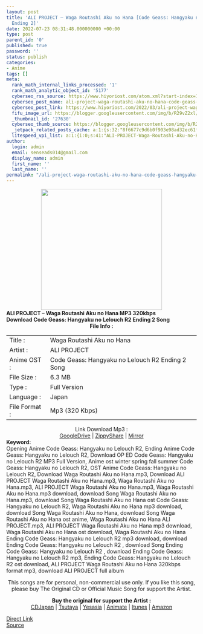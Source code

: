 ```yaml
---
layout: post
title: 'ALI PROJECT – Waga Routashi Aku no Hana [Code Geass: Hangyaku no Lelouch R2
  Ending 2]'
date: 2022-07-23 08:31:48.000000000 +00:00
type: post
parent_id: '0'
published: true
password: ''
status: publish
categories:
- Anime
tags: []
meta:
  rank_math_internal_links_processed: '1'
  rank_math_analytic_object_id: '5177'
  cyberseo_rss_source: https://www.hiyoriost.com/atom.xml?start-index=1
  cyberseo_post_name: ali-project-waga-routashi-aku-no-hana-code-geass-hangyaku-no-lelouch-r2-ending-2
  cyberseo_post_link: https://www.hiyoriost.com/2022/03/ali-project-waga-routashi-aku-no-hana.html
  fifu_image_url: https://blogger.googleusercontent.com/img/b/R29vZ2xl/AVvXsEhhRLg1lClPn8foUUuj1arW6BVQ4hXZ0kTGOZRdgF83rhJhwtzlRP8sUpY6qTMNDng0TtjcDBx1toz7wjeuQnESZlMEZ6V5OrVJxtSqgTWQVqtzMUjNpUVfhVPVKz3_4953MNZS6l5ZzpHzXQT36XvfusNYKUa9rmfPw53sgFq0PrOyLJ8A_790BQ1i/s500/ALI-PROJECT-Waga-Routashi-Aku-no-Hana.jpg
  _thumbnail_id: '27630'
  cyberseo_thumb_source: https://blogger.googleusercontent.com/img/b/R29vZ2xl/AVvXsEhhRLg1lClPn8foUUuj1arW6BVQ4hXZ0kTGOZRdgF83rhJhwtzlRP8sUpY6qTMNDng0TtjcDBx1toz7wjeuQnESZlMEZ6V5OrVJxtSqgTWQVqtzMUjNpUVfhVPVKz3_4953MNZS6l5ZzpHzXQT36XvfusNYKUa9rmfPw53sgFq0PrOyLJ8A_790BQ1i/s500/ALI-PROJECT-Waga-Routashi-Aku-no-Hana.jpg
  _jetpack_related_posts_cache: a:1:{s:32:"8f6677c9d6b0f903e98ad32ec61f8deb";a:2:{s:7:"expires";i:1663375582;s:7:"payload";a:3:{i:0;a:1:{s:2:"id";i:28221;}i:1;a:1:{s:2:"id";i:28852;}i:2;a:1:{s:2:"id";i:28073;}}}}
  litespeed_vpi_list: a:1:{i:0;s:41:"ALI-PROJECT-Waga-Routashi-Aku-no-Hana.jpg";}
author:
  login: admin
  email: senseads014@gmail.com
  display_name: admin
  first_name: ''
  last_name: ''
permalink: "/ali-project-waga-routashi-aku-no-hana-code-geass-hangyaku-no-lelouch-r2-ending-2/"
---
```

<div class="separator" style="clear: both; text-align: center;"><img src="{{ site.baseurl }}/assets/2022/07/ALI-PROJECT-Waga-Routashi-Aku-no-Hana.jpg" border="0" data-original-height="600" data-original-width="600" height="320" width="320" /></div>
<div class="judulpost"><b>ALI PROJECT – Waga Routashi Aku no Hana MP3 320kbps <br />Download Code Geass: Hangyaku no Lelouch R2 Ending 2 Song</b></div>
<div class="linkdownload" align="center"><b>File Info : </b></div>
<div class="info2" id="Info">
<table>
<tbody>
<tr>
<td class="tablex">Title :</td>
<td>Waga Routashi Aku no Hana</td>
</tr>
<tr>
<td class="tablex">Artist :</td>
<td>ALI PROJECT</td>
</tr>
<tr>
<td class="tablex">Anime OST :</td>
<td>Code Geass: Hangyaku no Lelouch R2 Ending 2 Song</td>
</tr>
<tr>
<td class="tablex">File Size :</td>
<td>6.3 MB</td>
</tr>
<tr>
<td class="tablex">Type :</td>
<td>Full Version</td>
</tr>
<tr>
<td class="tablex">Language :</td>
<td>Japan</td>
</tr>
<tr>
<td class="tablex">File Format :</td>
<td>Mp3 (320 Kbps)</td>
</tr>
</tbody>
</table>
</div>
<div style="text-align: center;">
<div class="dlbod" id="boxdownload">
<div class="smokeddl">
<div class="linkdownload">Link Download Mp3 : </div>
<div class="smokeurl"><a href="https://drive.google.com/file/d/1BY9zIwwoe5CjmBm34TWgIPfOjElJy1dj/view?usp=drivesdk" rel="nofollow noopener" target="_blank">GoogleDrive</a> | <a href="https://www110.zippyshare.com/v/jBfB79fQ/file.html" rel="nofollow noopener" target="_blank">ZippyShare</a> | <a href="https://www.mirrored.to/files/1IOIYKBU/[hiyoriost.com]_ALI_PROJECT_-_Waga_Routashi_Aku_no_Hana.mp3_links" rel="nofollow noopener" target="_blank">Mirror</a> </div>
</div>
</div>
</div>
<div class="keywordz"><b>Keyword:</b>
<div class="tagser">
<div class="tags">Opening Anime Code Geass: Hangyaku no Lelouch R2, Ending Anime Code Geass: Hangyaku no Lelouch R2, Download OP ED Code Geass: Hangyaku no Lelouch R2 MP3 Full Version, Anime ost winter spring fall summer Code Geass: Hangyaku no Lelouch R2, OST Anime Code Geass: Hangyaku no Lelouch R2, Download Waga Routashi Aku no Hana.mp3, Download ALI PROJECT Waga Routashi Aku no Hana.mp3, Waga Routashi Aku no Hana.mp3, ALI PROJECT Waga Routashi Aku no Hana.mp3, Waga Routashi Aku no Hana.mp3 download, download Song Waga Routashi Aku no Hana.mp3, download Song Waga Routashi Aku no Hana ost Code Geass: Hangyaku no Lelouch R2, Waga Routashi Aku no Hana mp3 download, download Song Waga Routashi Aku no Hana, download Song Waga Routashi Aku no Hana ost anime, Waga Routashi Aku no Hana ALI PROJECT.mp3, ALI PROJECT Waga Routashi Aku no Hana mp3 download, Waga Routashi Aku no Hana ost download, Waga Routashi Aku no Hana Ending Code Geass: Hangyaku no Lelouch R2 mp3 download, download Ending Code Geass: Hangyaku no Lelouch R2 , download Song Ending Code Geass: Hangyaku no Lelouch R2 , download Ending Code Geass: Hangyaku no Lelouch R2 mp3, Ending Code Geass: Hangyaku no Lelouch R2 ost download, ALI PROJECT Waga Routashi Aku no Hana 320kbps format mp3, download ALI PROJECT full album</div>
</div>
<p /></div>
<div class="buycd" align="center">This songs are for personal, non-commercial use only. If you like this song, please buy The Original CD or Official Music Song for support the Artist.
<p /></div>
<div class="buyat" align="center"><span class="syclons0"><b>Buy the original for support the Artist : </b><br /> <a href="https://www.cdjapan.co.jp/" target="_blank" rel="noopener">CDJapan</a> | <a href="https://shop.tsutaya.co.jp/" target="_blank" rel="noopener">Tsutaya</a> | <a href="https://www.yesasia.com/" target="_blank" rel="noopener">Yesasia</a> | <a href="https://www.animate-onlineshop.jp/" target="_blank" rel="noopener">Animate</a> | <a href="https://www.apple.com/jp/itunes" target="_blank" rel="noopener">Itunes</a> | <a href="https://amazon.co.jp/" target="_blank" rel="noopener">Amazon</a></span></p>
</div>
<link rel="stylesheet" href="https://cdnjs.cloudflare.com/ajax/libs/font-awesome/4.7.0/css/font-awesome.min.css" />
<div class="divbtn"> <a href="https://handymansurrender.com/fihup8buzv?key=94550f7ce39444073321dde3b8782f97" class="btn"><i class="fa fa-download"></i> Direct Link</a> <br /><a href="https://www.hiyoriost.com/2022/03/ali-project-waga-routashi-aku-no-hana.html">Source</a> </div>

